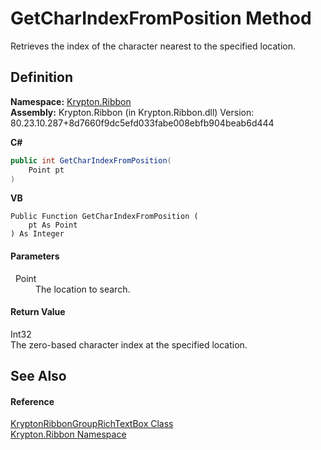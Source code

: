# GetCharIndexFromPosition Method


Retrieves the index of the character nearest to the specified location.



## Definition
**Namespace:** <a href="1e9bc734-cff9-e9b8-f013-94cdac669794.md">Krypton.Ribbon</a>  
**Assembly:** Krypton.Ribbon (in Krypton.Ribbon.dll) Version: 80.23.10.287+8d7660f9dc5efd033fabe008ebfb904beab6d444

**C#**
``` C#
public int GetCharIndexFromPosition(
	Point pt
)
```
**VB**
``` VB
Public Function GetCharIndexFromPosition ( 
	pt As Point
) As Integer
```



#### Parameters
<dl><dt>  Point</dt><dd>The location to search.</dd></dl>

#### Return Value
Int32  
The zero-based character index at the specified location.

## See Also


#### Reference
<a href="405a46a1-72b8-c818-b203-0b62cf064e57.md">KryptonRibbonGroupRichTextBox Class</a>  
<a href="1e9bc734-cff9-e9b8-f013-94cdac669794.md">Krypton.Ribbon Namespace</a>  
